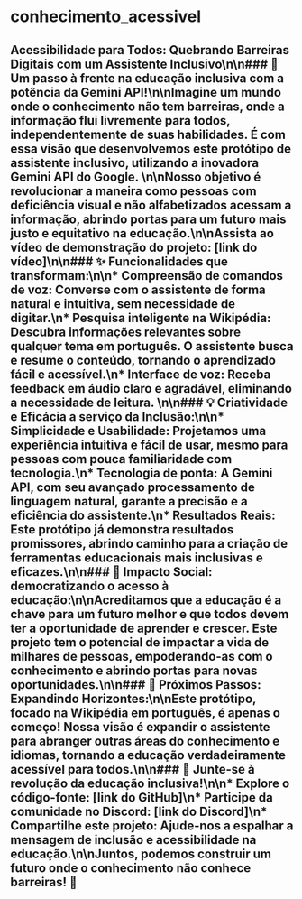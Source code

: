 # conhecimento_acessivel
## Acessibilidade para Todos: Quebrando Barreiras Digitais com um Assistente Inclusivo\n\n### 🚀  Um passo à frente na educação inclusiva com a potência da Gemini API!\n\nImagine um mundo onde o conhecimento não tem barreiras, onde a informação flui livremente para todos, independentemente de suas habilidades. É com essa visão que desenvolvemos este protótipo de assistente inclusivo, utilizando a inovadora Gemini API do Google. \n\nNosso objetivo é revolucionar a maneira como pessoas com deficiência visual e não alfabetizados acessam a informação, abrindo portas para um futuro mais justo e equitativo na educação.\n\n**Assista ao vídeo de demonstração do projeto:** [link do vídeo]\n\n### ✨ Funcionalidades que transformam:\n\n* **Compreensão de comandos de voz:**  Converse com o assistente de forma natural e intuitiva, sem necessidade de digitar.\n* **Pesquisa inteligente na Wikipédia:**  Descubra informações relevantes sobre qualquer tema em português. O assistente busca e resume o conteúdo, tornando o aprendizado fácil e acessível.\n* **Interface de voz:**  Receba feedback em áudio claro e agradável, eliminando a necessidade de leitura. \n\n### 💡  Criatividade e Eficácia a serviço da Inclusão:\n\n* **Simplicidade e Usabilidade:**  Projetamos uma experiência intuitiva e fácil de usar, mesmo para pessoas com pouca familiaridade com tecnologia.\n* **Tecnologia de ponta:**  A Gemini API, com seu avançado processamento de linguagem natural, garante a precisão e a eficiência do assistente.\n* **Resultados Reais:**  Este protótipo já demonstra resultados promissores, abrindo caminho para a criação de ferramentas educacionais mais inclusivas e eficazes.\n\n### 🎯 Impacto Social: democratizando o acesso à educação:\n\nAcreditamos que a educação é a chave para um futuro melhor e que todos devem ter a oportunidade de aprender e crescer. Este projeto tem o potencial de impactar a vida de milhares de pessoas, empoderando-as com o conhecimento e abrindo portas para novas oportunidades.\n\n### 🚧  Próximos Passos: Expandindo Horizontes:\n\nEste protótipo, focado na Wikipédia em português, é apenas o começo! Nossa visão é expandir o assistente para abranger outras áreas do conhecimento e idiomas, tornando a educação verdadeiramente acessível para todos.\n\n### 🤝  Junte-se à revolução da educação inclusiva!\n\n* **Explore o código-fonte:**  [link do GitHub]\n* **Participe da comunidade no Discord:**  [link do Discord]\n* **Compartilhe este projeto:**  Ajude-nos a espalhar a mensagem de inclusão e acessibilidade na educação.\n\nJuntos, podemos construir um futuro onde o conhecimento não conhece barreiras! 💙

